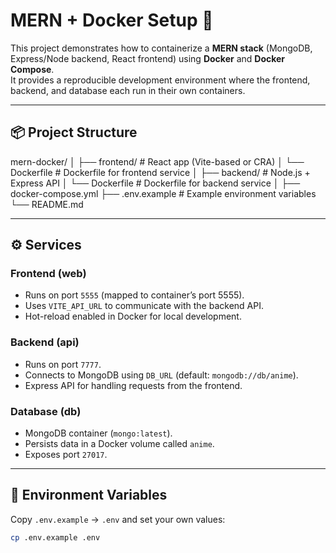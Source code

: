 # MERN + Docker Setup 🚀

This project demonstrates how to containerize a **MERN stack** (MongoDB, Express/Node backend, React frontend) using **Docker** and **Docker Compose**.  
It provides a reproducible development environment where the frontend, backend, and database each run in their own containers.

---

## 📦 Project Structure

mern-docker/
│
├── frontend/ # React app (Vite-based or CRA)
│ └── Dockerfile # Dockerfile for frontend service
│
├── backend/ # Node.js + Express API
│ └── Dockerfile # Dockerfile for backend service
│
├── docker-compose.yml
├── .env.example # Example environment variables
└── README.md


---

## ⚙️ Services

### **Frontend (web)**
- Runs on port `5555` (mapped to container’s port 5555).
- Uses `VITE_API_URL` to communicate with the backend API.
- Hot-reload enabled in Docker for local development.

### **Backend (api)**
- Runs on port `7777`.
- Connects to MongoDB using `DB_URL` (default: `mongodb://db/anime`).
- Express API for handling requests from the frontend.

### **Database (db)**
- MongoDB container (`mongo:latest`).
- Persists data in a Docker volume called `anime`.
- Exposes port `27017`.

---

## 🔑 Environment Variables

Copy `.env.example` → `.env` and set your own values:

```bash
cp .env.example .env
